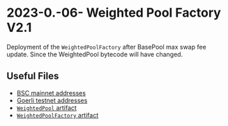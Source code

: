 # 2023-0.-06- Weighted Pool Factory V2.1

Deployment of the `WeightedPoolFactory` after BasePool max swap fee update. Since the WeightedPool bytecode will have changed.

## Useful Files

- [BSC mainnet addresses](./output/bsc.json)
- [Goerli testnet addresses](./output/goerli.json)
- [`WeightedPool` artifact](./artifact/WeightedPool.json)
- [`WeightedPoolFactory` artifact](./artifact/WeightedPoolFactory.json)
